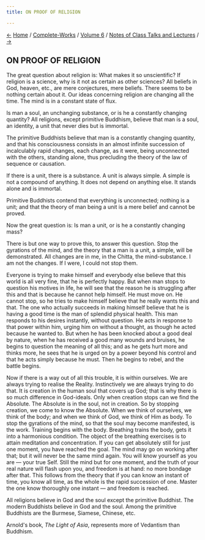 ```yaml
---
title: ON PROOF OF RELIGION

---
```

<div>

[←](the_goal.htm) [Home](../../../index.htm) /
[Complete-Works](../../complete_works.htm) / [Volume
6](../volume_6_contents.htm) / [Notes of Class Talks and
Lectures](notes_of_class_talks_and_lectures_contents.htm)
/ [→](the_design_theory.htm)

  

## ON PROOF OF RELIGION

The great question about religion is: What makes it so unscientific? If
religion is a science, why is it not as certain as other sciences? All
beliefs in God, heaven, etc., are mere conjectures, mere beliefs. There
seems to be nothing certain about it. Our ideas concerning religion are
changing all the time. The mind is in a constant state of flux.

Is man a soul, an unchanging substance, or is he a constantly changing
quantity? All religions, except primitive Buddhism, believe that man is
a soul, an identity, a unit that never dies but is immortal.

The primitive Buddhists believe that man is a constantly changing
quantity, and that his consciousness consists in an almost infinite
succession of incalculably rapid changes, each change, as it were, being
unconnected with the others, standing alone, thus precluding the theory
of the law of sequence or causation.

If there is a unit, there is a substance. A unit is always simple. A
simple is not a compound of anything. It does not depend on anything
else. It stands alone and is immortal.

Primitive Buddhists contend that everything is unconnected; nothing is a
unit; and that the theory of man being a unit is a mere belief and
cannot be proved.

Now the great question is: Is man a unit, or is he a constantly changing
mass?

There is but one way to prove this, to answer this question. Stop the
gyrations of the mind, and the theory that a man is a unit, a simple,
will be demonstrated. All changes are in me, in the Chitta, the
mind-substance. I am not the changes. If I were, I could not stop them.

Everyone is trying to make himself and everybody else believe that this
world is all very fine, that he is perfectly happy. But when man stops
to question his motives in life, he will see that the reason he is
struggling after this and that is because he cannot help himself. He
must move on. He cannot stop, so he tries to make himself believe that
he really wants this and that. The one who actually succeeds in making
himself believe that he is having a good time is the man of splendid
physical health. This man responds to his desires instantly, without
question. He acts in response to that power within him, urging him on
without a thought, as though he acted because he wanted to. But when he
has been knocked about a good deal by nature, when he has received a
good many wounds and bruises, he begins to question the meaning of all
this; and as he gets hurt more and thinks more, he sees that he is urged
on by a power beyond his control and that he acts simply because he
must. Then he begins to rebel, and the battle begins.

Now if there is a way out of all this trouble, it is within ourselves.
We are always trying to realise the Reality. Instinctively we are always
trying to do that. It is creation in the human soul that covers up God;
that is why there is so much difference in God-ideals. Only when
creation stops can we find the Absolute. The Absolute is in the soul,
not in creation. So by stopping creation, we come to know the Absolute.
When we think of ourselves, we think of the body; and when we think of
God, we think of Him as body. To stop the gyrations of the mind, so that
the soul may become manifested, is the work. Training begins with the
body. Breathing trains the body, gets it into a harmonious condition.
The object of the breathing exercises is to attain meditation and
concentration. If you can get absolutely still for just one moment, you
have reached the goal. The mind may go on working after that; but it
will never be the same mind again. You will know yourself as you are —
your true Self. Still the mind but for one moment, and the truth of your
real nature will flash upon you, and freedom is at hand: no more bondage
after that. This follows from the theory that if you can know an instant
of time, you know all time, as the whole is the rapid succession of one.
Master the one know thoroughly one instant — and freedom is reached.

All religions believe in God and the soul except the primitive Buddhist.
The modern Buddhists believe in God and the soul. Among the primitive
Buddhists are the Burmese, Siamese, Chinese, etc.

Arnold's book, *The Light of Asia*, represents more of Vedantism than
Buddhism.

</div>
